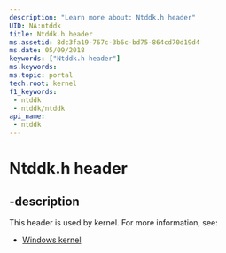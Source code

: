 ```yaml
---
description: "Learn more about: Ntddk.h header"
UID: NA:ntddk
title: Ntddk.h header
ms.assetid: 8dc3fa19-767c-3b6c-bd75-864cd70d19d4
ms.date: 05/09/2018
keywords: ["Ntddk.h header"]
ms.keywords: 
ms.topic: portal
tech.root: kernel
f1_keywords:
 - ntddk
 - ntddk/ntddk
api_name:
 - ntddk
---
```


# Ntddk.h header


## -description

This header is used by kernel. For more information, see:

- [Windows kernel](../_kernel/index.md)

